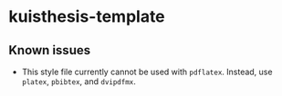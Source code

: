 # kuisthesis-template

## Known issues

- This style file currently cannot be used with `pdflatex`.  Instead, use `platex`, `pbibtex`, and `dvipdfmx`.
